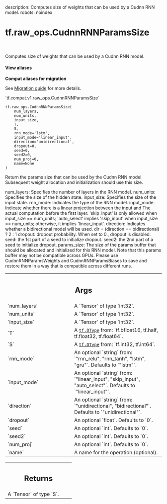 description: Computes size of weights that can be used by a Cudnn RNN model.
robots: noindex

# tf.raw_ops.CudnnRNNParamsSize

<!-- Insert buttons and diff -->

<table class="tfo-notebook-buttons tfo-api nocontent" align="left">

</table>



Computes size of weights that can be used by a Cudnn RNN model.


<section class="expandable">
  <h4 class="showalways">View aliases</h4>
  <p>
<b>Compat aliases for migration</b>
<p>See
<a href="https://www.tensorflow.org/guide/migrate">Migration guide</a> for
more details.</p>
<p>`tf.compat.v1.raw_ops.CudnnRNNParamsSize`</p>
</p>
</section>

<pre class="devsite-click-to-copy prettyprint lang-py tfo-signature-link">
<code>tf.raw_ops.CudnnRNNParamsSize(
    num_layers,
    num_units,
    input_size,
    T,
    S,
    rnn_mode=&#x27;lstm&#x27;,
    input_mode=&#x27;linear_input&#x27;,
    direction=&#x27;unidirectional&#x27;,
    dropout=0,
    seed=0,
    seed2=0,
    num_proj=0,
    name=None
)
</code></pre>



<!-- Placeholder for "Used in" -->

Return the params size that can be used by the Cudnn RNN model. Subsequent
weight allocation and initialization should use this size.

num_layers: Specifies the number of layers in the RNN model.
num_units: Specifies the size of the hidden state.
input_size: Specifies the size of the input state.
rnn_mode: Indicates the type of the RNN model.
input_mode: Indicate whether there is a linear projection between the input and
  The actual computation before the first layer. 'skip_input' is only allowed
  when input_size == num_units; 'auto_select' implies 'skip_input' when
  input_size == num_units; otherwise, it implies 'linear_input'.
direction: Indicates whether a bidirectional model will be used.
  dir = (direction == bidirectional) ? 2 : 1
dropout: dropout probability. When set to 0., dropout is disabled.
seed: the 1st part of a seed to initialize dropout.
seed2: the 2nd part of a seed to initialize dropout.
params_size: The size of the params buffer that should be allocated and
  initialized for this RNN model. Note that this params buffer may not be
  compatible across GPUs. Please use CudnnRNNParamsWeights and
  CudnnRNNParamsBiases to save and restore them in a way that is compatible
  across different runs.

<!-- Tabular view -->
 <table class="responsive fixed orange">
<colgroup><col width="214px"><col></colgroup>
<tr><th colspan="2"><h2 class="add-link">Args</h2></th></tr>

<tr>
<td>
`num_layers`<a id="num_layers"></a>
</td>
<td>
A `Tensor` of type `int32`.
</td>
</tr><tr>
<td>
`num_units`<a id="num_units"></a>
</td>
<td>
A `Tensor` of type `int32`.
</td>
</tr><tr>
<td>
`input_size`<a id="input_size"></a>
</td>
<td>
A `Tensor` of type `int32`.
</td>
</tr><tr>
<td>
`T`<a id="T"></a>
</td>
<td>
A <a href="../../tf/dtypes/DType.md"><code>tf.DType</code></a> from: `tf.bfloat16, tf.half, tf.float32, tf.float64`.
</td>
</tr><tr>
<td>
`S`<a id="S"></a>
</td>
<td>
A <a href="../../tf/dtypes/DType.md"><code>tf.DType</code></a> from: `tf.int32, tf.int64`.
</td>
</tr><tr>
<td>
`rnn_mode`<a id="rnn_mode"></a>
</td>
<td>
An optional `string` from: `"rnn_relu", "rnn_tanh", "lstm", "gru"`. Defaults to `"lstm"`.
</td>
</tr><tr>
<td>
`input_mode`<a id="input_mode"></a>
</td>
<td>
An optional `string` from: `"linear_input", "skip_input", "auto_select"`. Defaults to `"linear_input"`.
</td>
</tr><tr>
<td>
`direction`<a id="direction"></a>
</td>
<td>
An optional `string` from: `"unidirectional", "bidirectional"`. Defaults to `"unidirectional"`.
</td>
</tr><tr>
<td>
`dropout`<a id="dropout"></a>
</td>
<td>
An optional `float`. Defaults to `0`.
</td>
</tr><tr>
<td>
`seed`<a id="seed"></a>
</td>
<td>
An optional `int`. Defaults to `0`.
</td>
</tr><tr>
<td>
`seed2`<a id="seed2"></a>
</td>
<td>
An optional `int`. Defaults to `0`.
</td>
</tr><tr>
<td>
`num_proj`<a id="num_proj"></a>
</td>
<td>
An optional `int`. Defaults to `0`.
</td>
</tr><tr>
<td>
`name`<a id="name"></a>
</td>
<td>
A name for the operation (optional).
</td>
</tr>
</table>



<!-- Tabular view -->
 <table class="responsive fixed orange">
<colgroup><col width="214px"><col></colgroup>
<tr><th colspan="2"><h2 class="add-link">Returns</h2></th></tr>
<tr class="alt">
<td colspan="2">
A `Tensor` of type `S`.
</td>
</tr>

</table>

